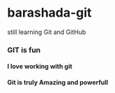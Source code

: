# barashada-git
still learning Git and GitHub


### GIT is fun

#### I love working with git 


#### Git is truly Amazing  and powerfull
